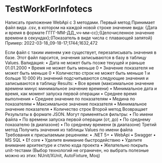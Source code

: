 # TestWorkForInfotecs
Написать приложение WebApi с 3 методами. 
Первый метод 
Принимает файл вида .csv, в котором на каждой новой строке значение вида:
{Дата и время в формате ГГГГ-ММ-ДД_чч-мм-сс};{Целочисленное значение времени в секундах};{Показатель в виде числа с плавающей запятой}
Пример:
2022-03-18_09-18-17;1744;1632,472

Если файл с таким именем уже существует, перезаписывать значения в базе.
Этот файл парсится, значения записываются в базу в таблицу Values. 
Валидация:
•	Дата не может быть позже текущей и раньше 01.01.2000
•	Время не может быть меньше 0
•	Значение показателя не может быть меньше 0
•	Количество строк не может быть меньше 1 и больше 10 000
Из значений подсчитываются следующие значения и записываются в таблицу Results:
•	Все время (максимальное значение времени минус минимальное значение времени)
•	Минимальное дата и время, как момент запуска первой операции
•	Среднее время выполнения
•	Среднее значение по показателям
•	Медина по показателям
•	Максимальное значение показателя
•	Минимальное значение показателя
•	Количество строк
Второй метод 
Возвращает Результаты в формате JSON. 
Могут применяться фильтры:
•	По имени файла
•	По времени запуска первой операции (от, до)
•	По среднему показателю (в диапазоне)
•	По среднему времени (в диапазоне)
Третий метод
Получить значения из таблицы Values по имени файла
Требования к присылаемым решениям:
•	.NET 5+
•	WebApi
•	Swagger
•	MS SQL
•	Ef core
•	Уделите внимание быстродействию
•	Уделите внимание архитектуре и стилю кода проекта
•	Желательно покрыть unit-тестами (Выбор технологий не ограничен, но выбрать полезные можно из этих: NUnit/XUnit, AutoFixture, Moq)
